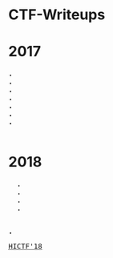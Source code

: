 # CTF-Writeups

<h1>2017</h1>
<pre>
<b>.</b>
<b>.</b>
<b>.</b>
<b>.</b>
<b>.</b>
<b>.</b>
<b>.</b>


</pre>
<h1>2018</h1>
<pre>
  <b>.</b>
  <b>.</b>
  <b>.</b>
  <b>.</b>
  <pre><b>.</b><p><abbr title="Hackistanbul">HICTF'18</abbr></pre></pre>
</pre>
